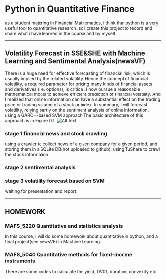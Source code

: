 # Python in Quantitative Finance
as a student majoring in Financial Mathematics, i think that python is a very useful tool to quantitative research. so i create this project to record and share what i have learned in the course and by myself.

*******

## Volatility Forecast in SSE&SHE with Machine Learning and Sentimental Analysis(newsVF)
There is a huge need for effective forecasting of financial risk, which is usually implied by the related volatility. Hence the concept of financial volatility, a required parameter for pricing many kinds of financial assets and derivatives (i.e. options), is critical. I now pursue a reasonable mathematical model to achieve efficient prediction of financial volatility. And I realized that online information can have a substantial effect on the trading price or trading volume of a stock or index. In summary, I will forecast volatility, relying partly on the sentiment analysis of online information, using a GARCH-based SVM approach.The basic architecture of this approach is in Figure 0.1.
![Alt text](https://github.com/stanwanghk/Python-in-Quantitative-Finance/blob/master/newsVF/flowchart.png)

### stage 1 financial news and stock crawling

using a crawler to collect news of a given company for a given period, and storing them in a SQLite DB(not uploaded to github);
using TuShare to crawl the stock information.

### stage 2 sentimental analysis

### stage 3 volatility forecast based on SVM
waiting for presentation and report.

********

## HOMEWORK

### MAFS_5220 Quantitative and statistics analysis
In this course, I will do some homework about quantitative in python, and a final project(see newsVF) in Machine Learning.

### MAFS_5040 Quantitative methods for fixed-income instruments
There are some codes to calculate the yield, DV01, duration, convexity etc.
